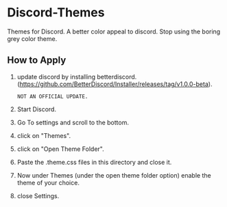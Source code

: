 # Discord-Themes
Themes for Discord. A better color appeal to discord. Stop using the boring grey color theme.

## How to Apply
1. update discord by installing betterdiscord. (https://github.com/BetterDiscord/Installer/releases/tag/v1.0.0-beta).
        
       NOT AN OFFICIAL UPDATE.
2. Start Discord.
3. Go To settings and scroll to the bottom.
4. click on "Themes".
5. click on "Open Theme Folder".
6. Paste the .theme.css files in this directory and close it.
7. Now under Themes (under the open theme folder option) enable the theme of your choice.
8. close Settings.

